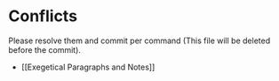 # Conflicts
Please resolve them and commit per command (This file will be deleted before the commit).
- [[Exegetical Paragraphs and Notes]]